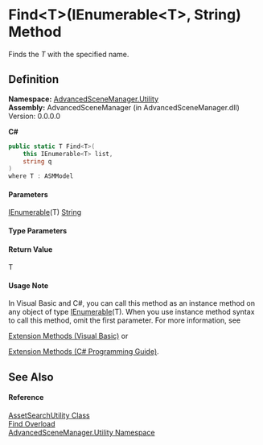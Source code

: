 # Find\<T>(IEnumerable\<T>, String) Method

Finds the _T_ with the specified name.

## Definition

**Namespace:** [AdvancedSceneManager.Utility](N_AdvancedSceneManager_Utility.md)\
**Assembly:** AdvancedSceneManager (in AdvancedSceneManager.dll) Version: 0.0.0.0

**C#**

```c#
public static T Find<T>(
	this IEnumerable<T> list,
	string q
)
where T : ASMModel

```

#### Parameters

&#x20; [IEnumerable](https://learn.microsoft.com/dotnet/api/system.collections.generic.ienumerable-1)(T)   [String](https://learn.microsoft.com/dotnet/api/system.string)&#x20;

#### Type Parameters

#### Return Value

T

#### Usage Note

In Visual Basic and C#, you can call this method as an instance method on any object of type [IEnumerable](https://learn.microsoft.com/dotnet/api/system.collections.generic.ienumerable-1)(T). When you use instance method syntax to call this method, omit the first parameter. For more information, see

[Extension Methods (Visual Basic)](https://docs.microsoft.com/dotnet/visual-basic/programming-guide/language-features/procedures/extension-methods) or

[Extension Methods (C# Programming Guide)](https://docs.microsoft.com/dotnet/csharp/programming-guide/classes-and-structs/extension-methods).

## See Also

#### Reference

[AssetSearchUtility Class](T_AdvancedSceneManager_Utility_AssetSearchUtility.md)\
[Find Overload](Overload_AdvancedSceneManager_Utility_AssetSearchUtility_Find.md)\
[AdvancedSceneManager.Utility Namespace](N_AdvancedSceneManager_Utility.md)
